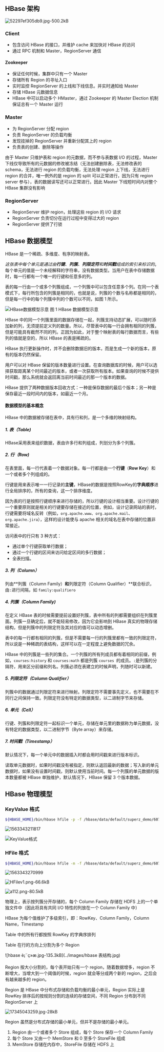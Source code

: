 ## HBase 架构

![52297ef305db9.jpg-500.2kB](../images/52297ef305db9.jpg)

### Client

- 包含访问 HBase 的接口，并维护 cache 来加快对 HBase 的访问
- 通过 RPC 机制和 Master，RegionServer 通信

#### Zookeeper

- 保证任何时候，集群中只有一个 Master
- 存储所有 Region 的寻址入口
- 实时监控 RegionServer 的上线和下线信息。并实时通知给 Master
- 存储 HBase 元数据信息
- HBase 中可以启动多个 HMaster，通过 Zookeeper 的 Master Election 机制保证总有一个 Master 运行

### Master

- 为 RegionServer 分配 region
- 负责 RegionServer 的负载均衡
- 发现挂掉的 RegionServer 并重新分配其上的 region
- 负责表的创建、删除等操作

由于 Master 只维护表和 region 的元数据，而不参与表数据 I/O 的过程，Master 下线仅导致所有的元数据的修改被冻结（无法创建删除表，无法修改表的 schema，无法进行 region 的负载均衡，无法处理 region 上下线，无法进行 region 的合并，唯一例外的是 region 的 split 可以正常进行，因为只有 region server 参与），表的数据读写还可以正常进行。因此 Master 下线短时间内对整个 HBase 集群没有影响

### RegionServer

- RegionServer 维护 region，处理这些 region 的 I/O 请求
- RegionServer 负责切分在运行过程中变得过大的 region
- RegionServer 提供了行锁

## HBase 数据模型

HBase 是一个稀疏、多维度、有序的映射表。

*这张表中每个单元是通过由**行键**、**列簇**、**列限定符**和**时间戳**组成的索引来标识的*。每个单元的值是一个未经解释的字符串，没有数据类型。当用户在表中存储数据时，每一行都有一个唯一的行键和任意多的列。

表的每一行由一个或多个列簇组成，一个列簇中可以包含任意多个列。在同一个表模式下，每行所包含的列簇是相同的，也就是说，列簇的个数与名称都是相同的，但是每一行中的每个列簇中列的个数可以不同，如图 1 所示。

![HBase数据模型示意](../../%E5%A4%A7%E6%95%B0%E6%8D%AE/images/5-1Z5091305564M.gif)
图 1  HBase 数据模型示意

HBase 中的同一个列簇里面的数据存储在一起，列簇支持动态扩展，可以随时添加新的列，无须提前定义列的数量。所以，尽管表中的每一行会拥有相同的列簇，但是可能具有截然不同的列。正因为如此，对于整个映射表的每行数据而言，有些列的值就是空的，所以 HBase 的表是稀疏的。

HBase 执行更新操作时，并不会删除数据旧的版本，而是生成一个新的版本，原有的版本仍然保留。

用户可以对 HBase 保留的版本数量进行设置。在查询数据库的时候，用户可以选择获取距离某个时间最近的版本，或者一次获取所有版本。如果查询的时候不提供时间戳，那么系统就会返回离当前时间最近的那一个版本的数据。

HBase 提供了两种数据版本回收方式：一种是保存数据的最后个版本；另一种是保存最近一段时间内的版本，如最近一个月。

#### 数据模型的基本概念

HBase 中的数据被存储在表中，具有行和列，是一个多维的映射结构。

##### 1. 表（Table)

HBase采用表来组织数据，表由许多行和列组成，列划分为多个列簇。

##### 2. 行（Row)

在表里面，每一行代表着一个数据对象。每一行都是由一个**行键**（**Row Key**）和一个或者多个列组成的。

行键是用来表示唯一一行记录的**主键**，HBase的数据是按照RowKey的**字典顺序**进行全局排序的，所有的查询，这一个排序维度。

因为表的行是按照行键顺序来进行存储的，所以行键的设计相当重要。设计行键的一个重要原则就是相关的行键要存储在接近的位置，例如，设计记录网站的表时，行键需要将域名反转（例如，`org.apache.www`、`org.apache.mail`、`org.apache.jira`），这样的设计能使与 apache 相关的域名在表中存储的位置非常接近。

访问表中的行只有 3 种方式：

- 通过单个行键获取单行数据；
- 通过一个行键的区间来访问给定区间的多行数据；
- 全表扫描。

##### 3. 列（Column）

列由**列簇（Column Family）**和**列限定符（Column Qualifier）**联合标识，由`:`进行间隔，如 `family:qualifiero`

##### 4. 列簇（Column Family)

在定义 HBase 表的时候需要提前设置好列簇，表中所有的列都需要组织在列簇里面。列簇一旦确定后，就不能轻易修改，因为它会影响到 HBase 真实的物理存储结构，但是列簇中的列限定符及其对应的值可以动态增删。

表中的每一行都有相同的列簇，但是不需要每一行的列簇里都有一致的列限定符，所以说是一种稀疏的表结构，这样可以在一定程度上避免数据的冗余。

HBase 中的列簇是一些列的集合。一个列簇的所有列成员都有着相同的前缀，例如，`courses:history` 和 `courses:math` 都是列簇 `courses `的成员。`:`是列簇的分隔符，用来区分前缀和列名。列簇必须在表建立的时候声明，列随时可以新建。

##### 5. 列限定符（Column Qualifier）

列簇中的数据通过列限定符来进行映射。列限定符不需要事先定义，也不需要在不同行之间保持一致。列限定符没有特定的数据类型，以二进制字节来存储。

##### 6. 单元（Cell）

行键、列簇和列限定符一起标识一个单元，存储在单元里的数据称为单元数据，没有特定的数据类型，以二进制字节（Byte array）来存储。

##### 7. 时间戳（Timestamp）

默认情况下，每一个单元中的数据插入时都会用时间戳来进行版本标识。

读取单元数据时，如果时间戳没有被指定，则默认返回最新的数据；写入新的单元数据时，如果没有设置时间戳，则默认使用当前时间。每一个列簇的单元数据的版本数量都被 HBase 单独维护，默认情况下，HBase 保留 3 个版本数据。

## HBase 物理模型

### KeyValue 格式

```sh
${HBASE_HOME}/bin/hbase hfile -p -f /hbase/data/default/superz_demo/6073d66131d693a5f924c0f33751c917/baseinfo/8a433657a99042e5b964f2eca93c0575
```

![1563343211817](../images/1563343211817.png)

![KeyValue格式](../images/keyvalue.png)

### HFile 格式

```sh
${HBASE_HOME}/bin/hbase hfile -m -f /hbase/data/default/superz_demo/6073d66131d693a5f924c0f33751c917/baseinfo/8a433657a99042e5b964f2eca93c0575
```

![1563343270999](../images/1563343270999.png)

![HFilev1.png-66.6kB](../images/HFilev1.png)

![a112.png-80.5kB](../images/a112.png)

物理上，表示按列簇分开存储的，每个 Column Family 存储在 HDFS 上的一个单独文件中（因此将具有共同 I/O 特性的列放在一个 Column Family 中）

HBase 为每个值维护了多级索引，即：RowKey、Column Family，Column Name，Timestamp

Table 中的所有行都按照 RowKey 的字典序排列

Table 在行的方向上分割为多个 Region

![hbase è¡¨ç»æ.jpg-135.3kB](../images/hbase 表结构.jpg)

Region 按大小分割的，每个表开始只有一个 region，随着数据增多，region 不断增大，当增大到一个阈值的时候，region 就会等分成两个新的 region，之后会有越来越多的 region。

Region 是 HBase 中分布式存储和负载均衡的最小单元，Region 实际上是 RowKey 排序后的按规则分割的连续的存储空间，不同 Region 分布到不同 RegionServer 上

![17345043259.jpg-28kB](../images/17345043259.jpg)

Region 虽然是分布式存储的最小单元，但并不是存储的最小单元。

1. Region 由一个或者多个 Store 组成，每个 Store 保存一个 Column Family
2. 每个 Store 又由一个 MemStore 和  0 至多个 StoreFile 组成
3. MemStore 存储在内存中，StoreFile 存储在 HDFS 上

